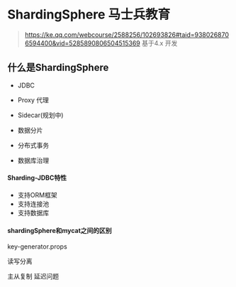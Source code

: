 # ShardingSphere 马士兵教育

> https://ke.qq.com/webcourse/2588256/102693826#taid=9380268706594400&vid=5285890806504515369
> 基于4.x 开发


## 什么是ShardingSphere
- JDBC 
- Proxy 代理
- Sidecar(规划中)


- 数据分片
- 分布式事务
- 数据库治理

#### Sharding-JDBC特性
- 支持ORM框架
- 支持连接池
- 支持数据库


#### shardingSphere和mycat之间的区别






key-generator.props



读写分离



主从复制 延迟问题

